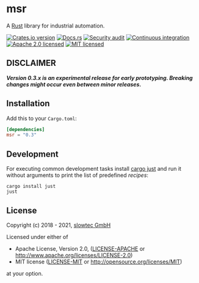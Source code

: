 # msr

A [Rust](https://www.rust-lang.org) library for industrial automation.

[![Crates.io version](https://img.shields.io/crates/v/msr.svg)](https://crates.io/crates/msr)
[![Docs.rs](https://docs.rs/msr/badge.svg)](https://docs.rs/msr/)
[![Security audit](https://github.com/slowtec/msr/actions/workflows/security-audit.yaml/badge.svg)](https://github.com/slowtec/msr/actions/workflows/security-audit.yaml)
[![Continuous integration](https://github.com/slowtec/msr/actions/workflows/continuous-integration.yaml/badge.svg)](https://github.com/slowtec/msr/actions/workflows/continuous-integration.yaml)
[![Apache 2.0 licensed](https://img.shields.io/badge/license-Apache%202.0-blue.svg)](./LICENSE-APACHE)
[![MIT licensed](https://img.shields.io/badge/license-MIT-blue.svg)](./LICENSE-MIT)

## DISCLAIMER

**_Version 0.3.x is an experimental release for early prototyping. Breaking changes might occur even between minor releases._**

## Installation

Add this to your `Cargo.toml`:

```toml
[dependencies]
msr = "0.3"
```

## Development

For executing common development tasks install [cargo just](https://github.com/casey/just)
and run it without arguments to print the list of predefined _recipes_:

```shell
cargo install just
just

```

## License

Copyright (c) 2018 - 2021, [slowtec GmbH](https://www.slowtec.de)

Licensed under either of

- Apache License, Version 2.0, ([LICENSE-APACHE](LICENSE-APACHE) or
  <http://www.apache.org/licenses/LICENSE-2.0>)
- MIT license ([LICENSE-MIT](LICENSE-MIT) or
  <http://opensource.org/licenses/MIT>)

at your option.
